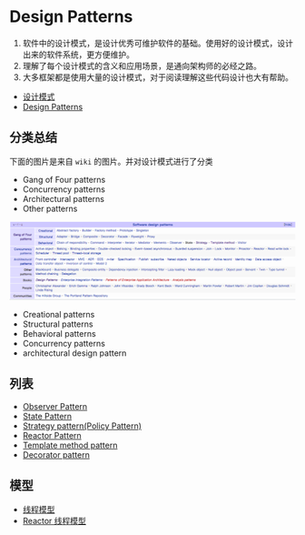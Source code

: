 # Design Patterns

1. 软件中的设计模式，是设计优秀可维护软件的基础。使用好的设计模式，设计出来的软件系统，更方便维护。
2. 理解了每个设计模式的含义和应用场景，是通向架构师的必经之路。
3. 大多框架都是使用大量的设计模式，对于阅读理解这些代码设计也大有帮助。

- [设计模式](https://en.wikipedia.org/wiki/Software_design_pattern)
- [Design Patterns](https://en.wikipedia.org/wiki/Design_Patterns)

## 分类总结

下面的图片是来自 `wiki` 的图片。并对设计模式进行了分类

- Gang of Four patterns
- Concurrency patterns
- Architectural patterns
- Other patterns

![design pattern](./images/design-pattern.png)

- Creational patterns
- Structural patterns
- Behavioral patterns
- Concurrency patterns
- architectural design pattern

## 列表

- [Observer Pattern](observer-pattern.md)
- [State Pattern](state-pattern.md)
- [Strategy pattern(Policy Pattern)](strategy-pattern.md)
- [Reactor Pattern](reactor-pattern.md)
- [Template method pattern](template-method-pattern.md)
- [Decorator pattern](decorator-pattern.md)

## 模型

- [线程模型](https://my.oschina.net/u/1024107/blog/752025)
- [Reactor 线程模型](https://blog.csdn.net/u013074465/article/details/46276967)
